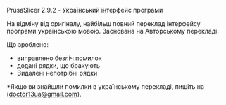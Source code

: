 PrusaSlicer 2.9.2 - Український інтерфейс програми

На відміну від оригіналу, найбільш повний переклад інтерфейсу програми українською мовою.
Заснована на Авторському перекладі.

Що зроблено:
- виправлено безліч помилок
- додані рядки, що бракують
- Видалені непотрібні рядки

*Якщо ви знайшли помилки в українському перекладі, пишіть на (doctor13ua@gmail.com).
